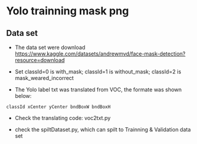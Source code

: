 # Yolo trainning mask png

## Data set
- The data set were download https://www.kaggle.com/datasets/andrewmvd/face-mask-detection?resource=download

- Set classId=0 is with_mask; classId=1 is without_mask; classId=2 is mask_weared_incorrect

- The Yolo label txt was translated from VOC, the formate was shown below: <br>
```
classId xCenter yCenter bndBoxW bndBoxH
```
- Check the translating code: voc2txt.py

- check the spiltDataset.py, which can spilt to Trainning & Validation data set